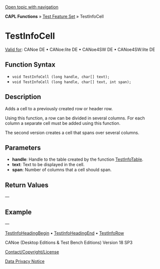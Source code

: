 [Open topic with navigation](../../../../../CANoeDEFamily.htm#Topics/CAPLFunctions/Test/Functions/CAPLfunctionTestInfoCell.md)

**CAPL Functions** » [Test Feature Set](../CAPLfunctionsTFSOverview.md) » TestInfoCell

# TestInfoCell

[Valid for](../../../Shared/FeatureAvailability.md): CANoe DE • CANoe:lite DE • CANoe4SW DE • CANoe4SW:lite DE

## Function Syntax

- `void TestInfoCell (long handle, char[] text);`
- `void TestInfoCell (long handle, char[] text, int span);`

## Description

Adds a cell to a previously created row or header row.

Using this function, a row can be divided in several columns. For each column a separate cell must be added using this function.

The second version creates a cell that spans over several columns.

## Parameters

- **handle**: Handle to the table created by the function [TestInfoTable](CAPLfunctionTestInfoTable.md).
- **text**: Text to be displayed in the cell.
- **span**: Number of columns that a cell should span.

## Return Values

—

## Example

—

[TestInfoHeadingBegin](CAPLfunctionTestInfoHeadingBegin.md) • [TestInfoHeadingEnd](CAPLfunctionTestInfoHeadingEnd.md) • [TestInfoRow](CAPLfunctionTestInfoRow.md)

CANoe (Desktop Editions & Test Bench Editions) Version 18 SP3

[Contact/Copyright/License](../../../Shared/ContactCopyrightLicense.md)

[Data Privacy Notice](https://www.vector.com/int/en/company/get-info/privacy-policy/)
